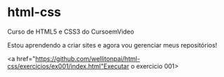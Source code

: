 # html-css
 Curso de HTML5 e CSS3 do CursoemVideo

 Estou aprendendo a criar sites e agora vou gerenciar meus repositórios!

 <a href="https://github.com/wellitonpai/html-css/exercicios/ex001/index.html"Executar o exercicio 001>

